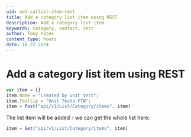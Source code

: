 ```yaml
---
uid: add-catlist-item-rest
title: Add a category list item using REST
description: Add a category list item
keywords: category, contact, rest
author: Tony Yates
content_type: howto
date: 10.22.2024
---
```


# Add a category list item using REST

```javascript
var item = {}
item.Name = "Created by unit test";
item.Tooltip = "Unit Tests FTW";
item = Post("api/v1/List/Category/items", item)
```

The list item will be added - we can get the whole list here:

```javascript
item = Get("api/v1/List/Category/items", item)
```
